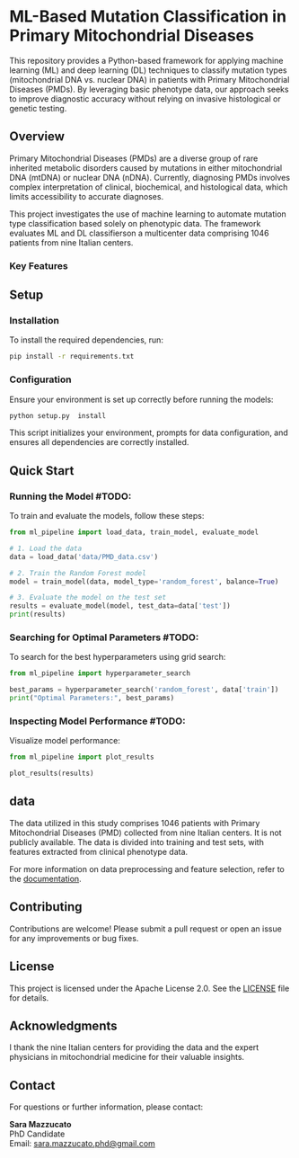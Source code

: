 # ML-Based Mutation Classification in Primary Mitochondrial Diseases

This repository provides a Python-based framework for applying machine learning (ML) and deep learning (DL) techniques to classify mutation types (mitochondrial DNA vs. nuclear DNA) in patients with Primary Mitochondrial Diseases (PMDs). By leveraging basic phenotype data, our approach seeks to improve diagnostic accuracy without relying on invasive histological or genetic testing.

## Overview  

Primary Mitochondrial Diseases (PMDs) are a diverse group of rare inherited metabolic disorders caused by mutations in either mitochondrial DNA (mtDNA) or nuclear DNA (nDNA). Currently, diagnosing PMDs involves complex interpretation of clinical, biochemical, and histological data, which limits accessibility to accurate diagnoses.

This project investigates the use of machine learning to automate mutation type classification based solely on phenotypic data. The framework evaluates ML and DL classifierson a multicenter data comprising 1046 patients from nine Italian centers.

### Key Features  


## Setup  

### Installation  

To install the required dependencies, run:  

```bash  
pip install -r requirements.txt  
```  

### Configuration  

Ensure your environment is set up correctly before running the models:

```bash  
python setup.py  install
```  

This script initializes your environment, prompts for data configuration, and ensures all dependencies are correctly installed.  

## Quick Start  

### Running the Model  #TODO:

To train and evaluate the models, follow these steps:  

```python  
from ml_pipeline import load_data, train_model, evaluate_model  

# 1. Load the data  
data = load_data('data/PMD_data.csv')  

# 2. Train the Random Forest model  
model = train_model(data, model_type='random_forest', balance=True)  

# 3. Evaluate the model on the test set  
results = evaluate_model(model, test_data=data['test'])  
print(results)  
```  

### Searching for Optimal Parameters  #TODO:

To search for the best hyperparameters using grid search:  

```python  
from ml_pipeline import hyperparameter_search  

best_params = hyperparameter_search('random_forest', data['train'])  
print("Optimal Parameters:", best_params)  
```  

### Inspecting Model Performance  #TODO:

Visualize model performance:  

```python  
from ml_pipeline import plot_results  

plot_results(results)  
```  

## data 

The data utilized in this study comprises 1046 patients with Primary Mitochondrial Diseases (PMD) collected from nine Italian centers. It is not publicly available. The data is divided into training and test sets, with features extracted from clinical phenotype data.

For more information on data preprocessing and feature selection, refer to the [documentation](#).  

## Contributing  

Contributions are welcome! Please submit a pull request or open an issue for any improvements or bug fixes.  


## License

This project is licensed under the Apache License 2.0. See the [LICENSE](./LICENSE) file for details.


## Acknowledgments  

I thank the nine Italian centers for providing the data and the expert physicians in mitochondrial medicine for their valuable insights.  

## Contact  

For questions or further information, please contact:  

**Sara Mazzucato**  
PhD Candidate  
Email: sara.mazzucato.phd@gmail.com
```
